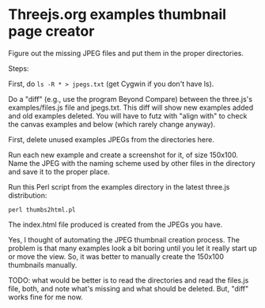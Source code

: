 Threejs.org examples thumbnail page creator
===========================================

Figure out the missing JPEG files and put them in the proper directories.

Steps:

First, do `ls -R * > jpegs.txt` (get Cygwin if you don't have ls).

Do a "diff" (e.g., use the program Beyond Compare) between the three.js's examples/files.js
file and jpegs.txt. This diff will show new examples added and old examples deleted. You
will have to futz with "align with" to check the canvas examples and below (which rarely
change anyway).

First, delete unused examples JPEGs from the directories here.

Run each new example and create a screenshot for it, of size 150x100. Name the JPEG with
the naming scheme used by other files in the directory and save it to the proper place.

Run this Perl script from the examples directory in the latest three.js distribution:

  `perl thumbs2html.pl`

The index.html file produced is created from the JPEGs you have.

Yes, I thought of automating the JPEG thumbnail creation process. The problem is that many
examples look a bit boring until you let it really start up or move the view. So, it was
better to manually create the 150x100 thumbnails manually.

TODO: what would be better is to read the directories and read the files.js file, both, and
note what's missing and what should be deleted. But, "diff" works fine for me now.